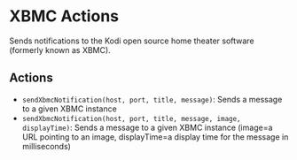 # XBMC Actions

Sends notifications to the Kodi open source home theater software (formerly known as XBMC).

## Actions

*   `sendXbmcNotification(host, port, title, message)`: Sends a message to a given XBMC instance
*   `sendXbmcNotification(host, port, title, message, image, displayTime)`: Sends a message to a given XBMC instance (image=a URL pointing to an image, displayTime=a display time for the message in milliseconds)
